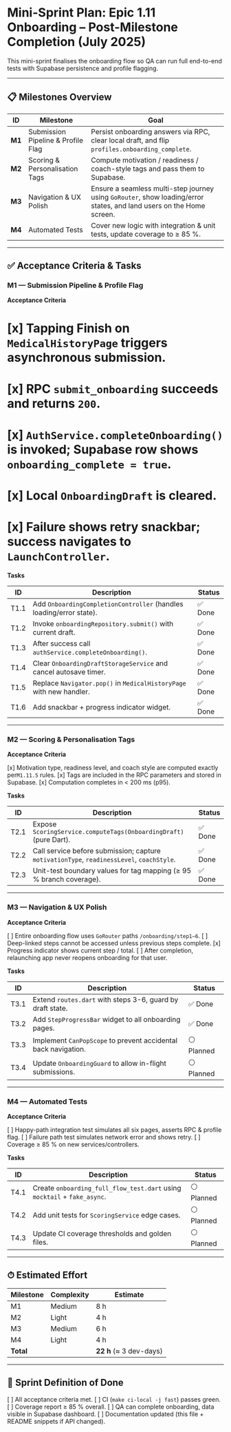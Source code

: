 # Mini-Sprint Plan: Epic 1.11 Onboarding – Post-Milestone Completion (July 2025)

This mini-sprint finalises the onboarding flow so QA can run full end-to-end
tests with Supabase persistence and profile flagging.

---

## 📋 Milestones Overview

| ID     | Milestone                          | Goal                                                                                                                 |
| ------ | ---------------------------------- | -------------------------------------------------------------------------------------------------------------------- |
| **M1** | Submission Pipeline & Profile Flag | Persist onboarding answers via RPC, clear local draft, and flip `profiles.onboarding_complete`.                      |
| **M2** | Scoring & Personalisation Tags     | Compute motivation / readiness / coach-style tags and pass them to Supabase.                                         |
| **M3** | Navigation & UX Polish             | Ensure a seamless multi-step journey using `GoRouter`, show loading/error states, and land users on the Home screen. |
| **M4** | Automated Tests                    | Cover new logic with integration & unit tests, update coverage to ≥ 85 %.                                            |

---

## ✅ Acceptance Criteria & Tasks

### M1 — Submission Pipeline & Profile Flag

**Acceptance Criteria**

# [x] Tapping **Finish** on `MedicalHistoryPage` triggers asynchronous submission.

# [x] RPC `submit_onboarding` succeeds and returns `200`.

# [x] `AuthService.completeOnboarding()` is invoked; Supabase row shows `onboarding_complete = true`.

# [x] Local `OnboardingDraft` is cleared.

# [x] Failure shows retry snackbar; success navigates to `LaunchController`.

**Tasks**

| ID   | Description                                                         | Status  |
| ---- | ------------------------------------------------------------------- | ------- |
| T1.1 | Add `OnboardingCompletionController` (handles loading/error state). | ✅ Done |
| T1.2 | Invoke `onboardingRepository.submit()` with current draft.          | ✅ Done |
| T1.3 | After success call `authService.completeOnboarding()`.              | ✅ Done |
| T1.4 | Clear `OnboardingDraftStorageService` and cancel autosave timer.    | ✅ Done |
| T1.5 | Replace `Navigator.pop()` in `MedicalHistoryPage` with new handler. | ✅ Done |
| T1.6 | Add snackbar + progress indicator widget.                           | ✅ Done |

---

### M2 — Scoring & Personalisation Tags

**Acceptance Criteria**

[x] Motivation type, readiness level, and coach style are computed exactly
per`M1.11.5` rules. [x] Tags are included in the RPC parameters and stored in
Supabase. [x] Computation completes in < 200 ms (p95).

**Tasks**

| ID   | Description                                                                               | Status  |
| ---- | ----------------------------------------------------------------------------------------- | ------- |
| T2.1 | Expose `ScoringService.computeTags(OnboardingDraft)` (pure Dart).                         | ✅ Done |
| T2.2 | Call service before submission; capture `motivationType`, `readinessLevel`, `coachStyle`. | ✅ Done |
| T2.3 | Unit-test boundary values for tag mapping (≥ 95 % branch coverage).                       | ✅ Done |

---

### M3 — Navigation & UX Polish

**Acceptance Criteria**

[ ] Entire onboarding flow uses `GoRouter` paths `/onboarding/step1–6`. [ ]
Deep-linked steps cannot be accessed unless previous steps complete. [x]
Progress indicator shows current step / total. [ ] After completion, relaunching
app never reopens onboarding for that user.

**Tasks**

| ID   | Description                                                    | Status     |
| ---- | -------------------------------------------------------------- | ---------- |
| T3.1 | Extend `routes.dart` with steps 3-6, guard by draft state.     | ✅ Done    |
| T3.2 | Add `StepProgressBar` widget to all onboarding pages.          | ✅ Done    |
| T3.3 | Implement `CanPopScope` to prevent accidental back navigation. | ⚪ Planned |
| T3.4 | Update `OnboardingGuard` to allow in-flight submissions.       | ⚪ Planned |

---

### M4 — Automated Tests

**Acceptance Criteria**

[ ] Happy-path integration test simulates all six pages, asserts RPC & profile
flag. [ ] Failure path test simulates network error and shows retry. [ ]
Coverage ≥ 85 % on new services/controllers.

**Tasks**

| ID   | Description                                                              | Status     |
| ---- | ------------------------------------------------------------------------ | ---------- |
| T4.1 | Create `onboarding_full_flow_test.dart` using `mocktail` + `fake_async`. | ⚪ Planned |
| T4.2 | Add unit tests for `ScoringService` edge cases.                          | ⚪ Planned |
| T4.3 | Update CI coverage thresholds and golden files.                          | ⚪ Planned |

---

## ⏱ Estimated Effort

| Milestone | Complexity | Estimate                |
| --------- | ---------- | ----------------------- |
| M1        | Medium     | 8 h                     |
| M2        | Light      | 4 h                     |
| M3        | Medium     | 6 h                     |
| M4        | Light      | 4 h                     |
| **Total** |            | **22 h** (≈ 3 dev-days) |

---

## 🚀 Sprint Definition of Done

[ ] All acceptance criteria met. [ ] CI (`make ci-local -j fast`) passes green.
[ ] Coverage report ≥ 85 % overall. [ ] QA can complete onboarding, data visible
in Supabase dashboard. [ ] Documentation updated (this file + README snippets if
API changed).
